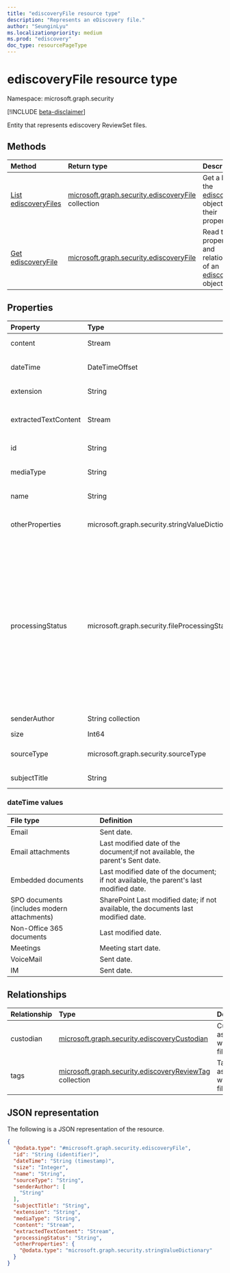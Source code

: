 ```yaml
---
title: "ediscoveryFile resource type"
description: "Represents an eDiscovery file."
author: "SeunginLyu"
ms.localizationpriority: medium
ms.prod: "ediscovery"
doc_type: resourcePageType
---
```


# ediscoveryFile resource type

Namespace: microsoft.graph.security

[!INCLUDE [beta-disclaimer](../../includes/beta-disclaimer.md)]

Entity that represents ediscovery ReviewSet files.
## Methods
|Method|Return type|Description|
|:---|:---|:---|
|[List ediscoveryFiles](../api/security-ediscoveryreviewset-list-files.md)|[microsoft.graph.security.ediscoveryFile](../resources/security-ediscoveryfile.md) collection|Get a list of the [ediscoveryFile](../resources/security-ediscoveryfile.md) objects and their properties.|
|[Get ediscoveryFile](../api/security-ediscoveryfile-get.md)|[microsoft.graph.security.ediscoveryFile](../resources/security-ediscoveryfile.md)|Read the properties and relationships of an [ediscoveryFile](../resources/security-ediscoveryfile.md) object.|

## Properties
|Property|Type|Description|
|:---|:---|:---|
|content|Stream|The content stream of the original file.|
|dateTime|DateTimeOffset|The datetime the file was last modified. See dateTime values for more details.|
|extension|String|The file extension of the file such as png, msg, docx etc.|
|extractedTextContent|Stream|The extracted text from the original file. For image based files, this would be the OCR text.|
|id|String|The unique identifier for the file.|
|mediaType|String|mimeType of the file. Eg: text/plain, charset=UTF-8, application/vnd.ms-outlook.|
|name|String|The name of the file. Subject of the mail in case of email.|
|otherProperties|microsoft.graph.security.stringValueDictionary|A list of additional properties of the file like titleOfSharepointDocument, emailRecipients. [Learn more](https://docs.microsoft.com/microsoft-365/compliance/document-metadata-fields-in-advanced-ediscovery).|
|processingStatus|microsoft.graph.security.fileProcessingStatus|The processing status after the item was added to a review set. The possible values are: `success`, `internalError`, `unknownError`, `processingTimeout`, `invalidFileId`, `fileSizeIsZero`, `fileSizeIsTooLarge`, `fileDepthLimitExceeded`, `fileBodyIsTooLong`, `fileTypeIsUnknown`, `fileTypeIsNotSupported`, `malformedFile`, `protectedFile`, `poisonFile`, `noReviewSetSummaryGenerated`, `extractionException`, `ocrProcessingTimeout`, `ocrFileSizeExceedsLimit`.|
|senderAuthor|String collection|The sender of the email or authors of the document.|
|size|Int64|size of the file.|
|sourceType|microsoft.graph.security.sourceType|The original source of the content. The possible values are: `mailbox`, `site`.|
|subjectTitle|String|The subject of the email or title of the document|

### dateTime values
|File type|Definition|
|:---|:---|
Email |Sent date.
Email attachments | Last modified date of the document;if not available, the parent's Sent date.
Embedded documents | Last modified date of the document; if not available, the parent's last modified date.
SPO documents (includes modern attachments) | SharePoint Last modified date; if not available, the documents last modified date.
Non-Office 365 documents | Last modified date.
Meetings | Meeting start date.
VoiceMail | Sent date.
IM |Sent date.
## Relationships
|Relationship|Type|Description|
|:---|:---|:---|
|custodian|[microsoft.graph.security.ediscoveryCustodian](../resources/security-ediscoverycustodian.md)|Custodians associated with the file.|
|tags|[microsoft.graph.security.ediscoveryReviewTag](../resources/security-ediscoveryreviewtag.md) collection|Tags associated with the file.|

## JSON representation
The following is a JSON representation of the resource.
<!-- {
  "blockType": "resource",
  "keyProperty": "id",
  "@odata.type": "microsoft.graph.security.ediscoveryFile",
  "openType": false
}
-->
``` json
{
  "@odata.type": "#microsoft.graph.security.ediscoveryFile",
  "id": "String (identifier)",
  "dateTime": "String (timestamp)",
  "size": "Integer",
  "name": "String",
  "sourceType": "String",
  "senderAuthor": [
    "String"
  ],
  "subjectTitle": "String",
  "extension": "String",
  "mediaType": "String",
  "content": "Stream",
  "extractedTextContent": "Stream",
  "processingStatus": "String",
  "otherProperties": {
    "@odata.type": "microsoft.graph.security.stringValueDictionary"
  }
}
```

